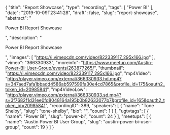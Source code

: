 {
  "title": "Report Showcase",
  "type": "recording",
  "tags": [
    "Power BI"
  ],
  "date": "2019-10-09T23:41:28",
  "draft": false,
  "slug": "report-showcase",
  "abstract": "<p>Power BI Report Showcase</p>",
  "description": "<p>Power BI Report Showcase</p>",
  "images": [
    "https://i.vimeocdn.com/video/822339117_295x166.jpg"
  ],
  "vimeo": "366330933",
  "moreinfo": "https://www.meetup.com/Austin-Power-BI-User-Group/events/263877265/",
  "thumbnail": "https://i.vimeocdn.com/video/822339117_295x166.jpg",
  "mp4Video": "http://player.vimeo.com/external/366330933.hd.mp4?s=347aed7afa1bbadd4586ab597599fa30e4cd7865&profile_id=175&oauth2_token_id=20985841",
  "mp4VideoLow": "http://player.vimeo.com/external/366330933.sd.mp4?s=3f7682f1d31ee0fd8048164a195b0b82633077b7&profile_id=165&oauth2_token_id=20985841",
  "recordingID": 389,
  "speakers": [
    {
      "name": "Tone Shelby",
      "slug": "tone-shelby",
      "bio": "",
      "count": 1
    }
  ],
  "ugtvtags": [
    {
      "name": "Power BI",
      "slug": "power-bi",
      "count": 24
    }
  ],
  "meetups": [
    {
      "name": "Austin Power BI User Group",
      "slug": "austin-power-bi-user-group",
      "count": 19
    }
  ]
}